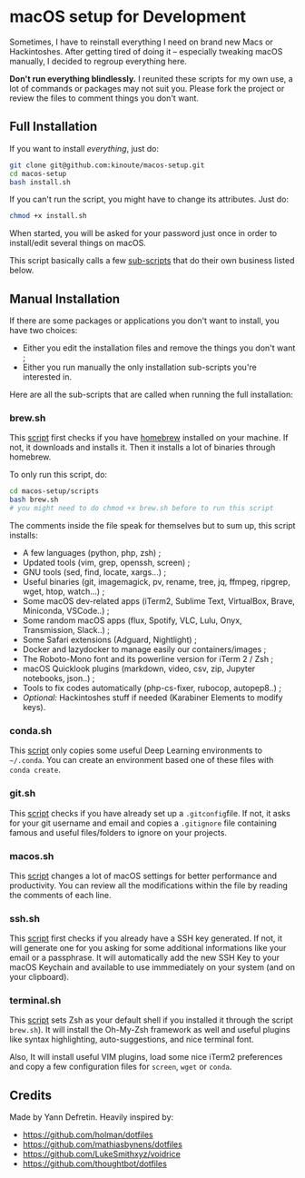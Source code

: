# macOS setup for Development

Sometimes, I have to reinstall everything I need on brand new Macs or Hackintoshes. After getting tired of doing it – especially tweaking macOS manually, I decided to regroup everything here.

**Don't run everything blindlessly.** I reunited these scripts for my own use, a lot of commands or packages may not suit you. Please fork the project or review the files to comment things you don't want.

## Full Installation

If you want to install _everything_, just do:

```sh
git clone git@github.com:kinoute/macos-setup.git
cd macos-setup
bash install.sh
```

If you can't run the script, you might have to change its attributes. Just do:

```bash
chmod +x install.sh
```

When started, you will be asked for your password just once in order to install/edit several things on macOS.

This script basically calls a few [sub-scripts](scripts) that do their own business listed below.

## Manual Installation

If there are some packages or applications you don't want to install, you have two choices:

* Either you edit the installation files and remove the things you don't want ;
* Either you run manually the only installation sub-scripts you're interested in.

Here are all the sub-scripts that are called when running the full installation:

### brew.sh

This [script](scripts/brew.sh) first checks if you have [homebrew](https://brew.sh) installed on your machine. If not, it downloads and installs it. Then it installs a lot of binaries through homebrew.

To only run this script, do:

```sh
cd macos-setup/scripts
bash brew.sh 
# you might need to do chmod +x brew.sh before to run this script
```

The comments inside the file speak for themselves but to sum up, this script installs:

* A few languages (python, php, zsh) ;
* Updated tools (vim, grep, openssh, screen) ;
* GNU tools (sed, find, locate, xargs...) ;
* Useful binaries (git, imagemagick, pv, rename, tree, jq, ffmpeg, ripgrep, wget, htop, watch...) ;
* Some macOS dev-related apps (iTerm2, Sublime Text, VirtualBox, Brave, Miniconda, VSCode..) ;
* Some random macOS apps (flux, Spotify, VLC, Lulu, Onyx, Transmission, Slack..) ;
* Some Safari extensions (Adguard, Nightlight) ;
* Docker and lazydocker to manage easily our containers/images ;
* The Roboto-Mono font and its powerline version for iTerm 2 / Zsh ;
* macOS Quicklook plugins (markdown, video, csv, zip, Jupyter notebooks, json..) ;
* Tools to fix codes automatically (php-cs-fixer, rubocop, autopep8..) ;
* _Optional:_ Hackintoshes stuff if needed (Karabiner Elements to modify keys).

### conda.sh

This [script](scripts/conda.sh) only copies some useful Deep Learning environments to `~/.conda`. You can create an environment based one of these files with `conda create`.

### git.sh

This [script](scripts/git.sh) checks if you have already set up a `.gitconfig`file. If not, it asks for your git username and email and copies a `.gitignore` file containing famous and useful files/folders to ignore on your projects.

### macos.sh

This [script](scripts/macos.sh) changes a lot of macOS settings for better performance and productivity. You can review all the modifications within the file by reading the comments of each line.

### ssh.sh

This [script](scripts/ssh.sh) first checks if you already have a SSH key generated. If not, it will generate one for you asking for some additional informations like your email or a passphrase. It will automatically add the new SSH Key to your macOS Keychain and available to use immmediately on your system (and on your clipboard).

### terminal.sh

This [script](scripts/terminal.sh) sets Zsh as your default shell if you installed it through the script `brew.sh`). It will install the Oh-My-Zsh framework as well and useful plugins like syntax highlighting, auto-suggestions, and nice terminal font.

Also, It will install useful VIM plugins, load some nice iTerm2 preferences and copy a few configuration files for `screen`, `wget` or `conda`.

## Credits

Made by Yann Defretin. Heavily inspired by:
* https://github.com/holman/dotfiles
* https://github.com/mathiasbynens/dotfiles
* https://github.com/LukeSmithxyz/voidrice
* https://github.com/thoughtbot/dotfiles

